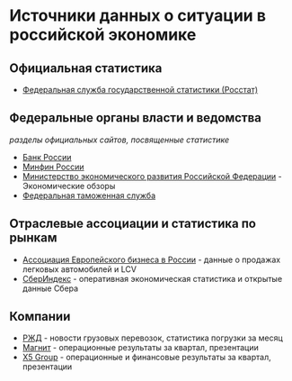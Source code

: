 # Источники данных о ситуации в российской экономике

## Официальная статистика

- [Федеральная служба государственной статистики (Росстат)](https://rosstat.gov.ru/)

## Федеральные органы власти и ведомства
_разделы официальных сайтов, посвященные статистике_

- [Банк России](https://cbr.ru/statistics/)
- [Минфин России](https://minfin.gov.ru/ru/statistics/)
- [Министерство экономического развития
Российской Федерации](https://economy.gov.ru/material/directions/makroec/ekonomicheskie_obzory/) - Экономические обзоры
- [Федеральная таможенная служба](https://customs.gov.ru/statistic)


## Отраслевые ассоциации и статистика по рынкам

- [Ассоциация Европейского бизнеса в России](https://aebrus.ru/ru/media/press-releases/sales-of-cars-and-light-commercial-vehicles.php) - данные о продажах легковых автомобилей и LCV
- [СберИндекс](https://sberindex.ru/ru) - оперативная экономическая статистика и открытые данные Сбера

## Компании

- [РЖД](https://cargo.rzd.ru/ru/9514?rubricator_id=50) - новости грузовых перевозок, статистика погрузки за месяц
- [Магнит](https://www.magnit.com/ru/shareholders-and-investors/presentations/) - операционные результаты за квартал, презентации
- [X5 Group](https://www.x5.ru/ru/Pages/Investors.aspx) - операционные и финансовые результаты за квартал, презентации

